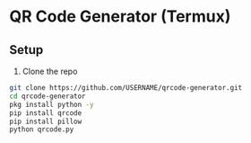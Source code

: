 # QR Code Generator (Termux)

## Setup

1. Clone the repo  
```bash
git clone https://github.com/USERNAME/qrcode-generator.git
cd qrcode-generator
pkg install python -y
pip install qrcode
pip install pillow
python qrcode.py
